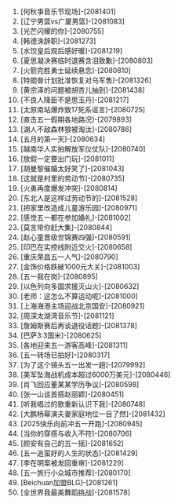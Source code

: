
1. [何秋亊音乐节现场]-[2081401]
1. [辽宁男篮vs广厦男篮]-[2081083]
1. [光芒闪耀的你]-[2080755]
1. [韩德洙辞职]-[2081273]
1. [水饺皇后观后感好暖]-[2081219]
1. [夏思凝决赛临时退赛含泪致歉]-[2080803]
1. [火箭完胜勇士延续悬念]-[2080810]
1. [特朗普计划批准恢复对乌军售]-[2081326]
1. [黄宗泽的问题被胡杏儿抽到]-[2081438]
1. [不良人降臣不是思玉丹]-[2081217]
1. [太原南站爆炸致17死系谣言]-[2080725]
1. [直击五一假期各地路况]-[2079893]
1. [湖人不敌森林狼被淘汰]-[2080786]
1. [五月的第一天]-[2080634]
1. [越南华人实拍解放军仪仗队]-[2080740]
1. [放假一定要出门玩]-[2081011]
1. [胡曼黎催婚太好笑了]-[2081043]
1. [这就是村里的劳动节]-[2080735]
1. [火勇再度爆发冲突]-[2080814]
1. [东北人是这样过劳动节的]-[2081528]
1. [把家里改造成儿童游乐园]-[2080971]
1. [感觉五一都在参加婚礼]-[2081002]
1. [莫言带你赶大集]-[2080844]
1. [赵心童晋级世锦赛四强]-[2080591]
1. [印巴在实控线附近交火]-[2080658]
1. [重庆荣昌五一人气]-[2080790]
1. [金饰价格跌破1000元大关]-[2081003]
1. [五一我在岗]-[2080895]
1. [以色列向多国求援灭山火]-[2080632]
1. [老师：这怎么不算运动呢]-[2081000]
1. [上海海港主场迎战北京国安]-[2080921]
1. [周深太湖湾音乐节]-[2081121]
1. [詹姆斯赛后再谈退役话题]-[2081378]
1. [巴萨3:3国米]-[2080625]
1. [各地迎来五一游客高峰]-[2081311]
1. [五一转场已拍好]-[2080317]
1. [为了这个镜头五一出发一趟]-[2079992]
1. [美军坠海战机成本超过6000万美元]-[2080446]
1. [肖飞回应董某某学历争议]-[2080598]
1. [张一山谈首搭赵丽颖]-[2080451]
1. [听我唱过的歌重新认识下我]-[2080748]
1. [大鹏杨幂演夫妻家庭地位一目了然]-[2081432]
1. [2025快乐向前冲五一开跑]-[2080945]
1. [当你的穿搭与收入不符]-[2080706]
1. [颜安有自己的五一摇]-[2081652]
1. [五一追蛮好的人生的状态]-[2081429]
1. [李在明案被发回重审]-[2081229]
1. [五一旅行小众城市推荐]-[2080170]
1. [Beichuan加盟BLG]-[2081261]
1. [全世界我最美舞蹈挑战]-[2081578]